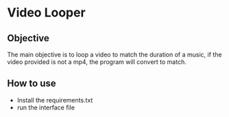 # Video Looper

## Objective

The main objective is to loop a video to match the duration of a music, if the video provided is not a mp4, the program will convert to match.

## How to use

- Install the requirements.txt
- run the interface file
